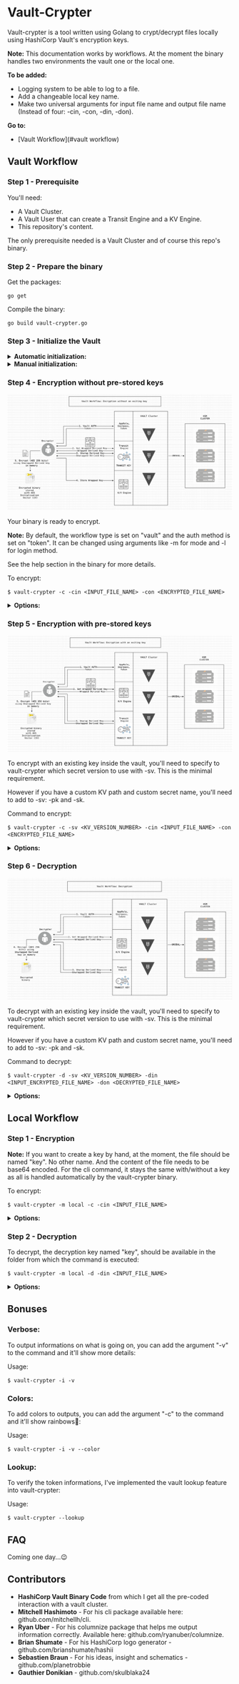 # Vault-Crypter
Vault-crypter is a tool written using Golang to crypt/decrypt files locally using HashiCorp Vault's encryption keys.

**Note:** This documentation works by workflows. At the moment the binary handles two environments the vault one or the local one.

**To be added:** 
* Logging system to be able to log to a file.
* Add a changeable local key name.
* Make two universal arguments for input file name and output file name (Instead of four: -cin, -con, -din, -don).

**Go to:**
* [Vault Workflow](#vault workflow)

## Vault Workflow

### Step 1 - Prerequisite

You'll need:
* A Vault Cluster.
* A Vault User that can create a Transit Engine and a KV Engine. 
* This repository's content.

The only prerequisite needed is a Vault Cluster and of course this repo's binary.

### Step 2 - Prepare the binary

Get the packages:
```
go get 
```

Compile the binary:
```
go build vault-crypter.go
```

### Step 3 - Initialize the Vault

<details><summary><b>Automatic initialization:</b></summary>

The KV Engine, the Transit Engine and the key generation will be handle here automatically by the Vault-Crypter binary.

Three authentification methods are supported: token, userpass, approle.

Here is the list of the environment variables to provide vault-crypter with Vault connection information:

**Note:** All original Vault client environment variable should be compatible, however not all have been tested...

* VAULT_ADDR - REQUIRED - Must be the Vault cluster active node - Format: https://FQDN:8200
* VAULT_CACERT - CA can be specified to verify vault https certificate
* VAULT_SKIP_VERIFY - To avoid ssl verification
* VAULT_NAMESPACE - To set the namespace
* VAULT_TOKEN - If you are using the token auth method on Vault
* VAULT_ROLE_ID - If you are using the approle auth method on Vault
* VAULT_SECRET_ID - If you are using the approle auth method on Vault
* VAULT_USERNAME - If you are using the userpass auth method on Vault
* VAULT_PASSWORD - If you are using the userpass auth method on Vault

The first step is to set the VAULT_ADDR and the VAULT_CACERT if needed:

```
$ export VAULT_ADDR="https://VAULT_DOMAIN/"
```
	
Then export the variable with the user info to create the transit and KV engine:
```
$ export VAULT_TOKEN="s.XXXXXXXXXXXXXXXXXXXX"
```

Then use vault-crypter to init the vault environment:
```
$ vault-crypter -i
```
</details>

<details><summary><b>Manual initialization:</b></summary>

Log in to the vault and add:
* A KV engine version 2. You'll then need to use the argument "-pk" to specify the name to vault-crypter.
* A Transit engine. Same here with the argument "-pt".
* An "Encryption Key" using the "aes256-gcm96" type. Same here with the argument "-kt".

**Note:** For more details about the arguments, see the help section in the binary.
</details>

### Step 4 - Encryption without pre-stored keys
![alt text](docs/Vault_Workflow_-_Encryption_without_an_existing_key.png "Encryption without pre-stored keys")

Your binary is ready to encrypt.

**Note:** By default, the workflow type is set on "vault" and the auth method is set on "token". It can be changed using arguments like -m for mode and -l for login method. 

See the help section in the binary for more details.

To encrypt:
```
$ vault-crypter -c -cin <INPUT_FILE_NAME> -con <ENCRYPTED_FILE_NAME>
```

<details><summary><b>Options:</b></summary>

Generally available arguments (not required):
* -l: The Vault auth login method available are: token, userpass, approle (default "token").
* -m: Mode to be used, can be local or vault (default "vault").

Required arguments:
* -c: To crypt file or binary.

Optional arguments (not required):
* -pt: Add a custom path for the transit engine (default "vault-crypter-transit").
* -kt: Key name for the transit engine (default "key").
* -pk: Add a custom path for the kv engine (default "vault-crypter-kv").
* -sk: Secret name for the stored wrapped key in the kv engine (default "transit-key").
* -p: Add a path to retrieve and create crypted and decrypt files. Works with -cin & -con Don't forget the / at the end ! (default "./").
* -cin: Add a crypt input file name without a path, just the name ! (default "input").
* -con: Add a crypt output file name without a path, just the name ! (default "encryptedfile").

</details>

### Step 5 - Encryption with pre-stored keys
![alt text](docs/Vault_Workflow_-_Encryption_with_an_existing_key.png "Encryption with pre-stored keys")

To encrypt with an existing key inside the vault, you'll need to specify to vault-crypter which secret version to use with -sv.
This is the minimal requirement. 

However if you have a custom KV path and custom secret name, you'll need to add to -sv: -pk and -sk.

Command to encrypt:
```
$ vault-crypter -c -sv <KV_VERSION_NUMBER> -cin <INPUT_FILE_NAME> -con <ENCRYPTED_FILE_NAME>
```

<details><summary><b>Options:</b></summary>

Generally available arguments (not required):
* -l: The Vault auth login method available are: token, userpass, approle (default "token").
* -m: Mode to be used, can be local or vault (default "vault").

Required arguments:
* -c: To crypt file or binary.
* -sv: Version number for the stored wrapped key in the kv engine.

Optional arguments (not required):
* -pt: Add a custom path for the transit engine (default "vault-crypter-transit").
* -kt: Key name for the transit engine (default "key").
* -pk: Add a custom path for the kv engine (default "vault-crypter-kv").
* -sk: Secret name for the stored wrapped key in the kv engine (default "transit-key").
* -p: Add a path to retrieve and create crypted and decrypt files. Works with -cin & -con Don't forget the / at the end ! (default "./").
* -cin: Add a crypt input file name without a path, just the name ! (default "input").
* -con: Add a crypt output file name without a path, just the name ! (default "encryptedfile").

</details>

### Step 6 - Decryption
![alt text](docs/Vault_Workflow_-_Decryption.png "Decryption")

To decrypt with an existing key inside the vault, you'll need to specify to vault-crypter which secret version to use with -sv.
This is the minimal requirement. 

However if you have a custom KV path and custom secret name, you'll need to add to -sv: -pk and -sk.

Command to decrypt:
```
$ vault-crypter -d -sv <KV_VERSION_NUMBER> -din <INPUT_ENCRYPTED_FILE_NAME> -don <DECRYPTED_FILE_NAME>
```

<details><summary><b>Options:</b></summary>

Generally available arguments (not required):
* -l: The Vault auth login method available are: token, userpass, approle (default "token").
* -m: Mode to be used, can be local or vault (default "vault").

Required arguments:
* -d: To decrypt file or binary.
* -sv: Version number for the stored wrapped key in the kv engine.

Optional arguments (not required):
* -pt: Add a custom path for the transit engine (default "vault-crypter-transit").
* -kt: Key name for the transit engine (default "key").
* -pk: Add a custom path for the kv engine (default "vault-crypter-kv").
* -sk: Secret name for the stored wrapped key in the kv engine (default "transit-key").
* -p: Add a path to retrieve and create crypted and decrypt files. Works with -din & -don Don't forget the / at the end ! (default "./").
* -din: Add a decrypt input file name without a path, just the name ! (default "encryptedfile").
* -don: Add a decrypt output file name without a path, just the name ! (default "decryptedfile").

</details>

## Local Workflow

### Step 1 - Encryption

**Note:** If you want to create a key by hand, at the moment, the file should be named "key". No other name. And the content of the file needs to be base64 encoded. For the cli command, it stays the same with/without a key as all is handled automatically by the vault-crypter binary.

To encrypt:
```
$ vault-crypter -m local -c -cin <INPUT_FILE_NAME>
```

<details><summary><b>Options:</b></summary>

Required arguments:
* -m: Mode to be used, can be local or vault (default "vault").
* -c: To crypt file or binary.

Optional arguments (not required):
* -p: Add a path to retrieve and create crypted and decrypt files. Works with -cin & -con Don't forget the / at the end ! (default "./").
* -cin: Add a crypt input file name without a path, just the name ! (default "input").
* -con: Add a crypt output file name without a path, just the name ! (default "encryptedfile").

</details>

### Step 2 - Decryption

To decrypt, the decryption key named "key", should be available in the folder from which the command is executed:
```
$ vault-crypter -m local -d -din <INPUT_FILE_NAME>
```

<details><summary><b>Options:</b></summary>

Required arguments:
* -m: Mode to be used, can be local or vault (default "vault").
* -d: To decrypt file or binary.

Optional arguments (not required):
* -p: Add a path to retrieve and create crypted and decrypt files. Works with -din & -don Don't forget the / at the end ! (default "./").
* -din: Add a decrypt input file name without a path, just the name ! (default "encryptedfile").
* -don: Add a decrypt output file name without a path, just the name ! (default "decryptedfile").

</details>

## Bonuses

### Verbose:

To output informations on what is going on, you can add the argument "-v" to the command and it'll show more details:

Usage:
```
$ vault-crypter -i -v
```

### Colors:

To add colors to outputs, you can add the argument "-c" to the command and it'll show rainbows:rainbow::

Usage:
```
$ vault-crypter -i -v --color
```

### Lookup:

To verify the token informations, I've implemented the vault lookup feature into vault-crypter:

Usage:
```
$ vault-crypter --lookup
```

## FAQ

Coming one day...:wink:

## Contributors
* **HashiCorp Vault Binary Code** from which I get all the pre-coded interaction with a vault cluster.
* **Mitchell Hashimoto** - For his cli package available here: github.com/mitchellh/cli.
* **Ryan Uber** - For his columnize package that helps me output information correctly. Available here: github.com/ryanuber/columnize.
* **Brian Shumate** - For his HashiCorp logo generator - github.com/brianshumate/hashii
* **Sebastien Braun** - For his ideas, insight and schematics - github.com/planetrobbie
* **Gauthier Donikian** - github.com/skulblaka24
